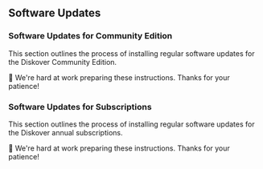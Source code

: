 <p id=“software_update”></p>

## Software Updates

### Software Updates for Community Edition

This section outlines the process of installing regular software updates for the Diskover Community Edition.

🚧 We're hard at work preparing these instructions. Thanks for your patience!

### Software Updates for Subscriptions

This section outlines the process of installing regular software updates for the Diskover annual subscriptions.

🚧 We're hard at work preparing these instructions. Thanks for your patience!
